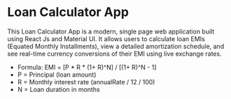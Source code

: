 # Loan Calculator App
This Loan Calculator App is a modern, single page web application built using React Js and Material UI. It allows users to calculate loan EMIs (Equated Monthly Installments), view a detailed amortization schedule, and see real-time currency conversions of their EMI using live exchange rates.

* Formula: EMI = [P * R * (1+ R)^N] / [(1+ R)^N - 1]
 * P = Principal (loan amount)
 * R = Monthly interest rate (annualRate / 12 / 100)
 * N = Loan duration in months
